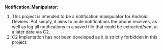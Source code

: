 **Notification_Manipulator:**

1) This project is intended to be a notification manipulator for Android Devices. Put simply, it aims to mute notifications the phone receives, as well as log all notifications in a saved file that could be extracted/sent at a later date via C2.
2) C2 Implentation has not been developed as it is strictly forbidden in this project.

